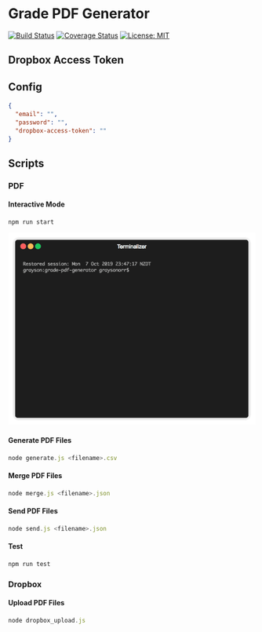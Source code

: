 # Grade PDF Generator

[![Build Status](https://travis-ci.org/Grayson-Orr/grade-pdf-generator.svg?branch=master)](https://travis-ci.org/Grayson-Orr/grade-pdf-generator) [![Coverage Status](https://coveralls.io/repos/github/Grayson-Orr/grade-pdf-generator/badge.svg?branch=master)](https://coveralls.io/github/Grayson-Orr/grade-pdf-generator?branch=master) [![License: MIT](https://img.shields.io/badge/License-MIT-yellow.svg)](https://opensource.org/licenses/MIT)

## Dropbox Access Token

## Config

```json
{
  "email": "",
  "password": "",
  "dropbox-access-token": ""
}
```

## Scripts

### PDF

#### Interactive Mode

```javascript
npm run start
```

![](./public/img/interactive-mode.gif)

#### Generate PDF Files

```javascript
node generate.js <filename>.csv
```

#### Merge PDF Files

```javascript
node merge.js <filename>.json
```

#### Send PDF Files

```javascript
node send.js <filename>.json
```

#### Test

```javascript
npm run test
```

### Dropbox

#### Upload PDF Files

```javascript
node dropbox_upload.js
```
